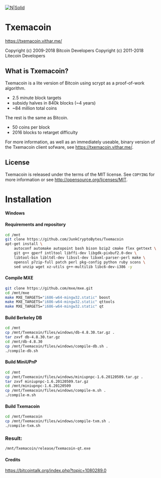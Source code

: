 [![N|Solid](https://txemacoin.vithar.me/txm_logo_m.png)](https://txemacoin.vithar.me/)
# Txemacoin 
https://txemacoin.vithar.me/

Copyright (c) 2009-2018 Bitcoin Developers
Copyright (c) 2011-2018 Litecoin Developers

What is Txemacoin?
----------------

Txemacoin is a lite version of Bitcoin using scrypt as a proof-of-work algorithm.
 - 2.5 minute block targets
 - subsidy halves in 840k blocks (~4 years)
 - ~84 million total coins

The rest is the same as Bitcoin.
 - 50 coins per block
 - 2016 blocks to retarget difficulty

For more information, as well as an immediately useable, binary version of
the Txemacoin client sofware, see https://txemacoin.vithar.me/.

License
-------

Txemacoin is released under the terms of the MIT license. See `COPYING` for more
information or see http://opensource.org/licenses/MIT.

# Installation

#### Windows
#### Requirements and repository
```sh
cd /mnt
git clone https://github.com/JunkCryptoBytes/Txemacoin
apt-get install \
    autoconf automake autopoint bash bison bzip2 cmake flex gettext \
    git g++ gperf intltool libffi-dev libgdk-pixbuf2.0-dev \
    libtool-bin libltdl-dev libssl-dev libxml-parser-perl make \
    openssl p7zip-full patch perl pkg-config python ruby scons \
    sed unzip wget xz-utils g++-multilib libc6-dev-i386 -y
```
#### Compile MXE
```sh
git clone https://github.com/mxe/mxe.git
cd /mnt/mxe
make MXE_TARGETS="i686-w64-mingw32.static" boost
make MXE_TARGETS="i686-w64-mingw32.static" qttools
make MXE_TARGETS="i686-w64-mingw32.static" qt
```
#### Build Berkeley DB
```sh
cd /mnt
cp /mnt/Txemacoin/files/windows/db-4.8.30.tar.gz .
tar zxvf db-4.8.30.tar.gz
cd /mnt/db-4.8.30
cp /mnt/Txemacoin/files/windows/compile-db.sh .
./compile-db.sh
```
#### Build MiniUPnP
```sh
cd /mnt
cp /mnt/Txemacoin/files/windows/miniupnpc-1.6.20120509.tar.gz .
tar zxvf miniupnpc-1.6.20120509.tar.gz
cd /mnt/miniupnpc-1.6.20120509
cp /mnt/Txemacoin/files/windows/compile-m.sh .
./compile-m.sh
```
#### Build Txemacoin
```sh
cd /mnt/Txemacoin
cp /mnt/Txemacoin/files/windows/compile-txm.sh .
./compile-txm.sh
```
### Result:
```sh
/mnt/Txemacoin/release/Txemacoin-qt.exe
```

#### Credits
https://bitcointalk.org/index.php?topic=1080289.0
